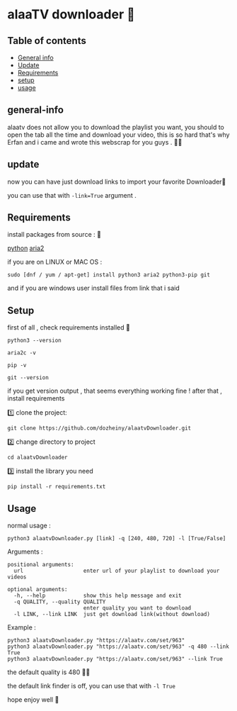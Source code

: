 # alaaTV downloader 🤩

## Table of contents
* [General info](#general-info)
* [Update](#update)
* [Requirements](#requirements)
* [setup](#setup)
* [usage](#usage)

## general-info
alaatv does not allow you to download the playlist you want, you should to open the tab all the time and download your video, this is so hard that's why Erfan and i came and wrote this webscrap for you guys . 🐱‍🚀

## update

now you can have just download links to import your favorite Downloader🐋

you can use that with ```-link=True``` argument .

## Requirements
install packages from source : 👾

[python](https://python.org)
[aria2](http://aria2.github.io/)


if you are on LINUX or MAC OS :
```
sudo [dnf / yum / apt-get] install python3 aria2 python3-pip git
```
and if you are windows user install files from link that i said

## Setup 
first of all , check requirements installed 👀
```
python3 --version
```
```
aria2c -v
```
```
pip -v
```
```
git --version
```

if you get version output , that seems everything working fine !
after that , install requirements

1️⃣ clone the project:
```
git clone https://github.com/dozheiny/alaatvDownloader.git
```
2️⃣ change directory to project
```
cd alaatvDownloader
```
3️⃣ install the library you need
```
pip install -r requirements.txt
```

## Usage 
normal usage :
```
python3 alaatvDownloader.py [link] -q [240, 480, 720] -l [True/False]
```

Arguments :
```
positional arguments:
  url                   enter url of your playlist to download your videos

optional arguments:
  -h, --help            show this help message and exit
  -q QUALITY, --quality QUALITY
                        enter quality you want to download
  -l LINK, --link LINK  just get download link(without download)

```

Example :
```
python3 alaatvDownloader.py "https://alaatv.com/set/963"
python3 alaatvDownloader.py "https://alaatv.com/set/963" -q 480 --link True
python3 alaatvDownloader.py "https://alaatv.com/set/963" --link True
```
the default quality is 480 🐱‍👤

the default link finder is off, you can use that with ```-l True```

hope enjoy well 🧙‍
